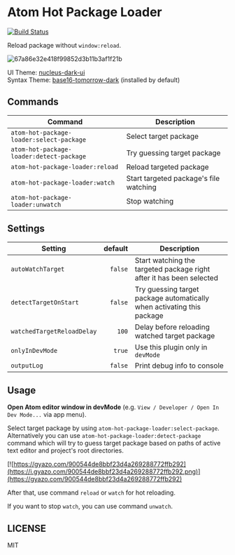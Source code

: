 # Atom Hot Package Loader

[![Build Status](https://travis-ci.org/cakecatz/atom-hot-package-loader.svg?branch=master)](https://travis-ci.org/cakecatz/atom-hot-package-loader)

Reload package without `window:reload`.


![67a86e32e418f99852d3b11b3af1f21b](https://user-images.githubusercontent.com/6136383/28197717-af02bd56-6893-11e7-90fd-2d53cc764c28.gif)


UI Theme: [nucleus-dark-ui](https://atom.io/themes/nucleus-dark-ui)  
Syntax Theme: [base16-tomorrow-dark](https://github.com/atom/base16-tomorrow-dark-theme) (installed by default)

## Commands

Command                                  | Description
-----------------------------------------|---------------------------------------
`atom-hot-package-loader:select-package` | Select target package
`atom-hot-package-loader:detect-package` | Try guessing target package
`atom-hot-package-loader:reload`         | Reload targeted package
`atom-hot-package-loader:watch`          | Start targeted package's file watching
`atom-hot-package-loader:unwatch`        | Stop watching

## Settings

Setting                    | default | Description
---------------------------|--------:|--------------------------------------------------------------
`autoWatchTarget`          | `false` | Start watching the targeted package right after it has been selected
`detectTargetOnStart`      | `false` | Try guessing target package automatically when activating this package
`watchedTargetReloadDelay` |   `100` | Delay before reloading watched target package
`onlyInDevMode`            |  `true` | Use this plugin only in `devMode`
`outputLog`                | `false` | Print debug info to console

## Usage

__Open Atom editor window in devMode__ (e.g. `View / Developer / Open In Dev Mode...` via app menu).

Select target package by using `atom-hot-package-loader:select-package`. Alternatively you can use `atom-hot-package-loader:detect-package` command which will try to guess target package based on paths of active text editor and project's root directories.

[![https://gyazo.com/900544de8bbf23d4a269288772ffb292](https://i.gyazo.com/900544de8bbf23d4a269288772ffb292.png)](https://gyazo.com/900544de8bbf23d4a269288772ffb292)

After that, use command `reload` or `watch` for hot reloading.

If you want to stop `watch`, you can use command `unwatch`.

## LICENSE
MIT
